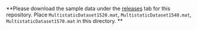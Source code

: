 **Please download the sample data under the [releases](https://github.com/rehmanali1994/DixInversion4MedicalUltrasound/releases) tab for this repository. Place `MultistaticDataset1520.mat`, `MultistaticDataset1540.mat`, `MultistaticDataset1570.mat` in this directory. **
